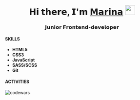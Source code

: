 <h1 align="center">𝗛𝗶 𝘁𝗵𝗲𝗿𝗲, 𝗜'𝗺 <a href="https://career.habr.com/kovalina1" target="_blank">𝗠𝗮𝗿𝗶𝗻𝗮</a> 
<img src="https://github.com/blackcater/blackcater/raw/main/images/Hi.gif" height="32"/></h1>
<h3 align="center">𝗝𝘂𝗻𝗶𝗼𝗿 𝗙𝗿𝗼𝗻𝘁𝗲𝗻𝗱-𝗱𝗲𝘃𝗲𝗹𝗼𝗽𝗲𝗿</h3>
<h4 align="left"> SKILLS</h4>
<ul>
  <li><b>HTML5</b></li>
  <li><b>CSS3</b></li>
  <li><b>JavaScript</b></li>
  <li><b>SASS/SCSS</b></li>
  <li><b>Git</b></li>
</ul>

<h4 align="left"> ACTIVITIES</h4>
<img src="https://www.codewars.com/users/Marina-frontend/badges/small" alt="codewars">


<!--
**Marina-frontend/Marina-frontend** is a ✨ _special_ ✨ repository because its `README.md` (this file) appears on your GitHub profile.

Here are some ideas to get you started:

- 🔭 I’m currently working on ...
- 🌱 I’m currently learning ...
- 👯 I’m looking to collaborate on ...
- 🤔 I’m looking for help with ...
- 💬 Ask me about ...
- 📫 How to reach me: ...
- 😄 Pronouns: ...
- ⚡ Fun fact: ...
-->
